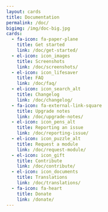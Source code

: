 ```yaml
---
layout: cards
title: Documentation
permalink: /doc/
bigimg: /img/doc-big.jpg
cards:
  - fa-icon: fa-paper-plane
    title: Get started
    link: /doc/get-started/
  - el-icon: icon_images
    title: Screenshots
    link: /doc/screenshots/
  - el-icon: icon_lifesaver
    title: FAQ
    link: /doc/faq/
  - el-icon: icon_search_alt
    title: Changelog
    link: /doc/changelog/
  - fa-icon: fa-external-link-square
    title: Upgrade notes
    link: /doc/upgrade-notes/
  - el-icon: icon_pens_alt
    title: Reporting an issue
    link: /doc/reporting-issue/
  - el-icon: icon_puzzle_alt
    title: Request a module
    link: /doc/request-module/
  - el-icon: icon_gift
    title: Contribute
    link: /doc/contribute/
  - el-icon: icon_documents
    title: Translations
    link: /doc/translations/
  - fa-icon: fa-heart
    title: Donate
    link: /donate/
---
```


